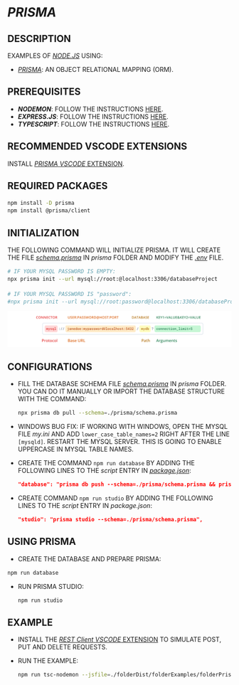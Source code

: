 # _PRISMA_

## DESCRIPTION

EXAMPLES OF [_NODE.JS_](https://nodejs.org) USING:

* [_PRISMA_](https://www.prisma.io): AN OBJECT RELATIONAL MAPPING (ORM).

## PREREQUISITES

* **_NODEMON_**: FOLLOW THE INSTRUCTIONS [HERE](/folderSource/folderExamples/folderNodemon/README.md).
* **_EXPRESS.JS_**: FOLLOW THE INSTRUCTIONS [HERE](/folderSource/folderExamples/folderExpress/README.md).
* **_TYPESCRIPT_**: FOLLOW THE INSTRUCTIONS [HERE](/folderSource/folderExamples/folderTypescript/README.md).

## RECOMMENDED VSCODE EXTENSIONS

INSTALL [_PRISMA_ _VSCODE_ EXTENSION](https://marketplace.visualstudio.com/items?itemName=Prisma.prisma).

## REQUIRED PACKAGES

```bash
npm install -D prisma
npm install @prisma/client
```

## INITIALIZATION

THE FOLLOWING COMMAND WILL INITIALIZE PRISMA. IT WILL CREATE THE FILE [_schema.prisma_](/prisma/schema.prisma) IN _prisma_ FOLDER AND MODIFY THE [_.env_](/.env) FILE.

```bash
# IF YOUR MYSQL PASSWORD IS EMPTY:
npx prisma init --url mysql://root:@localhost:3306/databaseProject

# IF YOUR MYSQL PASSWORD IS "password":
#npx prisma init --url mysql://root:password@localhost:3306/databaseProject
```

![PRISMA DATA SOURCE](./filePrismaDatasource.png)

## CONFIGURATIONS

* FILL THE DATABASE SCHEMA FILE [_schema.prisma_](/prisma/schema.prisma) IN _prisma_ FOLDER. YOU CAN DO IT MANUALLY OR IMPORT THE DATABASE STRUCTURE WITH THE COMMAND:

  ```bash
  npx prisma db pull --schema=./prisma/schema.prisma
  ```

* WINDOWS BUG FIX: IF WORKING WITH WINDOWS, OPEN THE MYSQL FILE _my.ini_ AND ADD `lower_case_table_names=2` RIGHT AFTER THE LINE `[mysqld]`. RESTART THE MYSQL SERVER. THIS IS GOING TO ENABLE UPPERCASE IN MYSQL TABLE NAMES.

* CREATE THE COMMAND `npm run database` BY ADDING THE FOLLOWING LINES TO THE _script_ ENTRY IN [_package.json_](/package.json):

  ```json
  "database": "prisma db push --schema=./prisma/schema.prisma && prisma generate --schema=./prisma/schema.prisma",
  ```

* CREATE COMMAND `npm run studio` BY ADDING THE FOLLOWING LINES TO THE _script_ ENTRY IN _package.json_:

  ```json
  "studio": "prisma studio --schema=./prisma/schema.prisma",
  ```

## USING PRISMA

* CREATE THE DATABASE AND PREPARE PRISMA:

```bash
npm run database
```

* RUN PRISMA STUDIO:

  ```bash
  npm run studio
  ```

## EXAMPLE

* INSTALL THE [_REST Client_ _VSCODE_ EXTENSION](https://marketplace.visualstudio.com/items?itemName=humao.rest-client) TO SIMULATE POST, PUT AND DELETE REQUESTS.

* RUN THE EXAMPLE:

  ```bash
  npm run tsc-nodemon --jsfile=./folderDist/folderExamples/folderPrisma/examplePrisma.js
  ```
